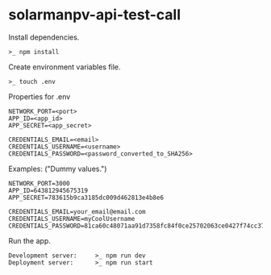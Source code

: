 # solarmanpv-api-test-call

Install dependencies.

    >_ npm install

Create environment variables file.

    >_ touch .env

Properties for .env

    NETWORK_PORT=<port>
    APP_ID=<app_id>
    APP_SECRET=<app_secret>

    CREDENTIALS_EMAIL=<email>
    CREDENTIALS_USERNAME=<username>
    CREDENTIALS_PASSWORD=<password_converted_to_SHA256>

Examples: ("Dummy values.")

    NETWORK_PORT=3000
    APP_ID=643812945675319
    APP_SECRET=783615b9ca3185dc009d462813e4b8e6

    CREDENTIALS_EMAIL=your_email@email.com
    CREDENTIALS_USERNAME=myCoolUsername
    CREDENTIALS_PASSWORD=81ca60c48071aa91d7358fc84f0ce25702063ce0427f74cc3715eb6383a49dd6

Run the app.

    Development server:     >_ npm run dev
    Deployment server:      >_ npm run start
